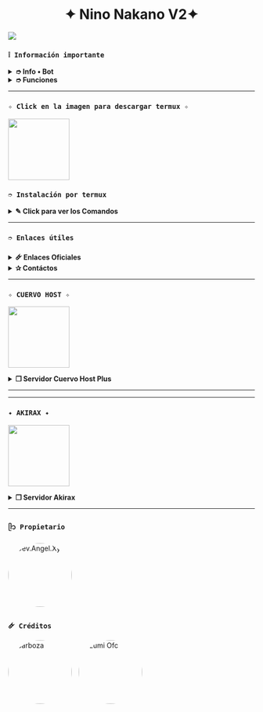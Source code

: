 <h1 align="center">✦ Nino Nakano V2✦</h1>

 <img src= "https://files.catbox.moe/bvew26.jpg">
    </p>

### **`❕️ Información importante`**

<details>
 <summary><b> ➮ Info • Bot</b></summary>

* Este proyecto **no está afiliado de ninguna manera** con `WhatsApp`, `Inc. WhatsApp` es una marca registrada de `WhatsApp LLC`, y este bot es un **desarrollo independiente** que **no tiene ninguna relación oficial con la compañía**.
</details>

<details>
 <summary><b> ➮ Funciones</b></summary>

> Bot en desarrollo si presenta alguna falla reportar al creador para darle una solución óptima.

- [x] Interacción con voz y texto
- [x] Configuración de grupo
- [x] antidelete, antilink, antispam, etc
- [x] Bienvenida personalizada
- [x] Juegos, tictactoe, mate, etc
- [x] Chatbot (simsimi)
- [x] Chatbot (autoresponder)
- [x] Crear sticker de image/video/gif/url
- [x] SubBot (Jadibot)
- [x] Buscador Google
- [x] Juego RPG
- [x] Personalizar imagen del menú
- [x] Descarga de música y video De YT
- [ ] Otros

</details>

---

### **`✧ Click en la imagen para descargar termux ✧`**
<a
href="https://www.mediafire.com/file/llugt4zgj7g3n3u/com.termux_1020.apk/file"><img src="https://qu.ax/finc.jpg" height="125px"></a> 

### **`➮ Instalación por termux`**

<details>
 <summary><b> ✎ Click para ver los Comandos </b></summary>

### **❀ Instalación manual por termux**
> Nota: Copie y pegue los comandos en termux uno por uno.
```bash
termux-setup-storage
```

```bash
apt update && apt upgrade && pkg install -y git nodejs ffmpeg imagemagick yarn
```

```bash
git clone https://github.com/Angelithoxz/Nino-Nakano-V2 && cd Nino-Nakano
```

```bash
yarn install
```

```bash
npm install
```

```bash
npm update
```

```bash
npm start
```

> Si aparece (Y/I/N/O/D/Z) [default=N] ? use la letra "y" + "ENTER" para continuar con la instalación

### **🜸 Activar en caso de detenerse en termux**

> Si después de instalar el bot en Termux se detiene (pantalla en blanco, pérdida de conexión a Internet, reinicio del dispositivo), sigue estos pasos:

❒ Abre Termux y navega al directorio del bot:

   ```bash
    cd Nino-Nakano
   ```

❒ Inicia el bot nuevamente:

   ```bash
    npm start
   ```

### **✰ Volverte owner del Bot**

> Si después de instalar el bot en Termux y iniciar la session del bot (deseas poner tu número es la lista de owner pon este comando:

   ```bash
    cd Nino-Nakano && nano settings.js
   ```

</details>

---
### **`➮ Enlaces útiles`**

<details>
 <summary><b> 🜸 Enlaces Oficiales </b></summary>

 * Canal Oficial  [`¡Click aquí!`](https://whatsapp.com/channel/0029Vaz6RTR0LKZIKwudX32x)
* Grupo Oficial [`¡Click aquí!`](https://chat.whatsapp.com/LYLiORNWzHkIsiecvCCdgK?mode=ac_t)
* Comunidad Oficial [`¡Click aquí!`](https://chat.whatsapp.com/HeKcGyv2idq0tMFRFGN6qL?mode=ac_t)
</details>

<details>
<summary><b> ✰ Contáctos</b></summary>

* WhatsApp: [`Aquí`](https://wa.me/51901930696)
* Correo: [`Aquí`](angelithoxyz@gmail.com)

</details>

---

### **`✧ CUERVO HOST ✧`**

<a
href="https://dash.cuervo-host.xyz"><img src="https://files.catbox.moe/t69rnd.jpg" height="125px"></a>

<details>
 <summary><b> ❒ Servidor Cuervo Host Plus</b></summary>

* Dashboard : [`Dash`](https://dash.cuervo-host.xyz)
* Panel : [`Panel`](https://panel.cuervo-host.xyz)

</details>

---


---

### **`✦ AKIRAX ✦`**

<a
href="https://home.akirax.net"><img src="https://raw.githubusercontent.com/The-King-Destroy/Adiciones/main/Contenido/1748713078525.jpeg" height="125px"></a>

<details>
 <summary><b> ❒ Servidor Akirax</b></summary>

* Dashboard : [`Dash`](https://home.akirax.net)
* Panel : [`Panel`](https://console.akirax.net)
* Canal de WhatsApp : [`Aqui`](https://whatsapp.com/channel/0029VbBCchVDJ6H6prNYfz2z)
* Grupo Oficial : [`Aquí`](https://chat.whatsapp.com/JxSZTFJN9J20TnsH7KsKTA)

</details>

---

### **`ᥫ᭡ Propietario`**
<a href="https://github.com/Angelithoxyz">
  <img src="https://files.catbox.moe/c0oj3h.jpg" width="130" height="130" alt="Dev.Angel.Xyz" style="border-radius: 50%;" />
</a>

### **`🜸 Créditos`**
<a href="https://github.com/Elrebelde1" style="display:inline-block; text-decoration: none;">
  <img src="https://github.com/Elrebelde1.png" width="130" height="130" alt="Barboza" style="border-radius: 50%;" />
</a>
<a href="https://github.com/Izumi-kzx" style="display:inline-block; text-decoration: none; margin-left: 10px;">
  <img src="https://github.com/Izumi-kzx.png" width="130" height="130" alt="Izumi Ofc" style="border-radius: 50%;" />
</a>